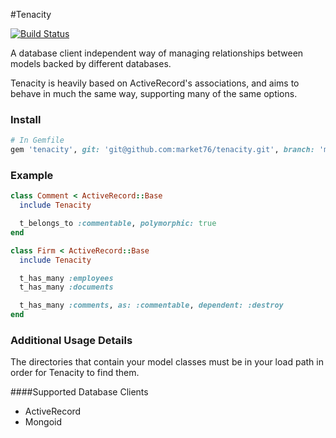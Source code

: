 #Tenacity

[![Build Status](https://travis-ci.org/market76/tenacity.png?branch=develop)](https://travis-ci.org/market76/tenacity)

A database client independent way of managing relationships between models
backed by different databases.

Tenacity is heavily based on ActiveRecord's associations, and aims to behave in
much the same way, supporting many of the same options.

### Install
```ruby
# In Gemfile
gem 'tenacity', git: 'git@github.com:market76/tenacity.git', branch: 'master'
```

### Example
```ruby
class Comment < ActiveRecord::Base
  include Tenacity

  t_belongs_to :commentable, polymorphic: true
end

class Firm < ActiveRecord::Base
  include Tenacity

  t_has_many :employees
  t_has_many :documents

  t_has_many :comments, as: :commentable, dependent: :destroy
end
```

### Additional Usage Details

The directories that contain your model classes must be in your load path in order for Tenacity to find them.

####Supported Database Clients

* ActiveRecord
* Mongoid